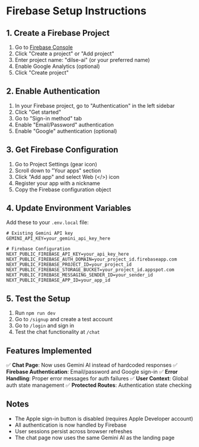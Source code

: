 # Firebase Setup Instructions

## 1. Create a Firebase Project

1. Go to [Firebase Console](https://console.firebase.google.com/)
2. Click "Create a project" or "Add project"
3. Enter project name: "dilse-ai" (or your preferred name)
4. Enable Google Analytics (optional)
5. Click "Create project"

## 2. Enable Authentication

1. In your Firebase project, go to "Authentication" in the left sidebar
2. Click "Get started"
3. Go to "Sign-in method" tab
4. Enable "Email/Password" authentication
5. Enable "Google" authentication (optional)

## 3. Get Firebase Configuration

1. Go to Project Settings (gear icon)
2. Scroll down to "Your apps" section
3. Click "Add app" and select Web (</>) icon
4. Register your app with a nickname
5. Copy the Firebase configuration object

## 4. Update Environment Variables

Add these to your `.env.local` file:

```env
# Existing Gemini API key
GEMINI_API_KEY=your_gemini_api_key_here

# Firebase Configuration
NEXT_PUBLIC_FIREBASE_API_KEY=your_api_key_here
NEXT_PUBLIC_FIREBASE_AUTH_DOMAIN=your_project_id.firebaseapp.com
NEXT_PUBLIC_FIREBASE_PROJECT_ID=your_project_id
NEXT_PUBLIC_FIREBASE_STORAGE_BUCKET=your_project_id.appspot.com
NEXT_PUBLIC_FIREBASE_MESSAGING_SENDER_ID=your_sender_id
NEXT_PUBLIC_FIREBASE_APP_ID=your_app_id
```

## 5. Test the Setup

1. Run `npm run dev`
2. Go to `/signup` and create a test account
3. Go to `/login` and sign in
4. Test the chat functionality at `/chat`

## Features Implemented

✅ **Chat Page**: Now uses Gemini AI instead of hardcoded responses
✅ **Firebase Authentication**: Email/password and Google sign-in
✅ **Error Handling**: Proper error messages for auth failures
✅ **User Context**: Global auth state management
✅ **Protected Routes**: Authentication state checking

## Notes

- The Apple sign-in button is disabled (requires Apple Developer account)
- All authentication is now handled by Firebase
- User sessions persist across browser refreshes
- The chat page now uses the same Gemini AI as the landing page
